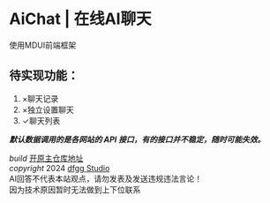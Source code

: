 # AiChat | 在线AI聊天 
使用MDUI前端框架
## 待实现功能：
1. ×聊天记录
2. ×独立设置聊天
3. ✓聊天列表

***默认数据调用的是各网站的 API 接口，有的接口并不稳定，随时可能失效。***

<i class="mdui-icon material-icons">build</i> <a href="https://github.com/dfggmc/aichat"
    target="_blank" rel="noopener noreferrer">开原主仓库地址</a>
<br>
<i class="mdui-icon material-icons">copyright</i> 2024 <a href="https://studio.dfggmc.top/"
    target="_blank" rel="noopener noreferrer">dfgg Studio</a>
<br>
AI回答不代表本站观点，请勿发表及发送违规违法言论！
<br>
因为技术原因暂时无法做到上下位联系
